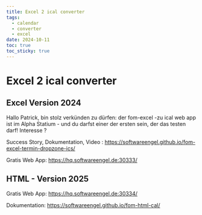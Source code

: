 ```yaml
---
title: Excel 2 ical converter
tags:
  - calendar
  - converter
  - excel
date: 2024-10-11
toc: true
toc_sticky: true
---
```


# Excel 2 ical converter


## Excel Version 2024
Hallo Patrick, bin stolz verkünden zu dürfen: der fom-excel -zu ical web app ist im Alpha Statium - und du darfst einer der ersten sein, der das testen darf! Interesse ?

Success Story, Dokumentation, Video : https://softwareengel.github.io/fom-excel-termin-dropzone-ics/

Gratis Web App: https://hq.softwareengel.de:30333/


## HTML - Version 2025


Gratis Web App: https://hq.softwareengel.de:30334/

Dokumentation: https://softwareengel.github.io/fom-html-cal/
